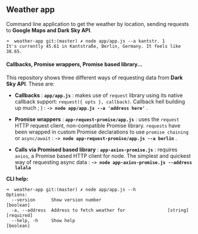 ## Weather app

Command line application to get the weather by location, sending requests to **Google Maps and Dark Sky API**.

```
➜  weather-app git:(master) ✗ node app/app.js --a kantstr. 1
It's currently 45.61 in Kantstraße, Berlin, Germany. It feels like 38.65.
```

#### Callbacks, Promise wrappers, Promise based library...

This repository shows three different ways of requesting data from **Dark Sky API**. These are:


* **Callbacks** : **`app/app.js`** : makes use of `request` library using its native callback support: `request({ opts }, callback)`. Callback hell building up much ; ) : **`-> node app/app.js --a 'address here'`** .

* **Promise wrappers** : **`app-request-promise/app.js`** : uses the `request` HTTP request client, non-compatible Promise library. `requests` have been wrapped in custom Promise declarations to use `promise chaining` or `async/await` : **`-> node app-request-promise/app.js --a berlin`** .
 
* **Calls via Promised based library** : **`app-axios-promise.js`** : requires `axios`, a Promise based HTTP client for node. The simplest and quickest way of requesting async data : **`-> node app-axios-promise.js --address lalala`**

**CLI help:**

```
➜  weather-app git:(master) ✗ node app/app.js --h
Options:
  --version      Show version number                                   [boolean]
  -a, --address  Address to fetch weather for                [string] [required]
  --help, -h     Show help                                             [boolean]
```